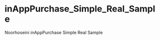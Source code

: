 inAppPurchase_Simple_Real_Sample
================================

Noorhoseini inAppPurchase Simple Real Sample
